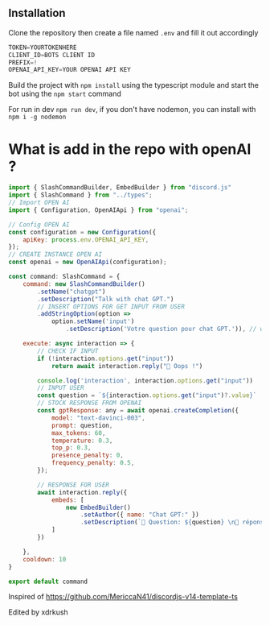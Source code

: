 ## Installation

Clone the repository then create a file named `.env` and fill it out accordingly

```js
TOKEN=YOURTOKENHERE
CLIENT_ID=BOTS CLIENT ID
PREFIX=!
OPENAI_API_KEY=YOUR OPENAI API KEY
```

Build the project with `npm install` using the typescript module and start the bot using the `npm start` command

For run in dev `npm run dev`, if you don't have nodemon, you can install with `npm i -g nodemon`

# What is add in the repo with openAI ?

```js
import { SlashCommandBuilder, EmbedBuilder } from "discord.js"
import { SlashCommand } from "../types";
// Import OPEN AI
import { Configuration, OpenAIApi } from "openai";

// Config OPEN AI
const configuration = new Configuration({
    apiKey: process.env.OPENAI_API_KEY,
});
// CREATE INSTANCE OPEN AI
const openai = new OpenAIApi(configuration);

const command: SlashCommand = {
    command: new SlashCommandBuilder()
        .setName("chatgpt")
        .setDescription("Talk with chat GPT.")
        // INSERT OPTIONS FOR GET INPUT FROM USER
        .addStringOption(option =>
            option.setName('input')
                .setDescription('Votre question pour chat GPT.')), // warn with "," at end

    execute: async interaction => {
        // CHECK IF INPUT
        if (!interaction.options.get("input"))
            return await interaction.reply("🚫 Oops !")

        console.log('interaction', interaction.options.get("input"))
        // INPUT USER
        const question = `${interaction.options.get("input")?.value}`
        // STOCK RESPONSE FROM OPENAI
        const gptResponse: any = await openai.createCompletion({
            model: "text-davinci-003",
            prompt: question,
            max_tokens: 60,
            temperature: 0.3,
            top_p: 0.3,
            presence_penalty: 0,
            frequency_penalty: 0.5,
        });

        // RESPONSE FOR USER
        await interaction.reply({
            embeds: [
                new EmbedBuilder()
                    .setAuthor({ name: "Chat GPT:" })
                    .setDescription(`🔎 Question: ${question} \n📡 réponse: ${gptResponse.data.choices[0].text}`)
            ]
        })

    },
    cooldown: 10
}

export default command
```

Inspired of https://github.com/MericcaN41/discordjs-v14-template-ts

Edited by xdrkush